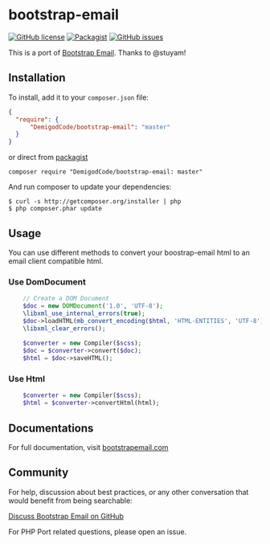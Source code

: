 # bootstrap-email
[![GitHub license](https://img.shields.io/badge/license-MIT-blue.svg)](https://raw.githubusercontent.com/DemigodCode/bootstrap-email/master/LICENSE.md)
[![Packagist](https://img.shields.io/packagist/v/DemigodCode/bootstrap-email.svg)](https://packagist.org/packages/DemigodCode/bootstrap-email)
[![GitHub issues](https://img.shields.io/github/issues/DemigodCode/bootstrap-email.svg)](https://github.com/DemigodCode/bootstrap-email/issues)

This is a port of [Bootstrap Email](https://github.com/bootstrap-email/bootstrap-email). Thanks to @stuyam!

## Installation

To install, add it to your `composer.json` file:

```json
{
  "require": {
      "DemigodCode/bootstrap-email": "master"
  }
}
```

or direct from [packagist](https://packagist.org/packages/DemigodCode/Bootstrap-Email)

    composer require "DemigodCode/bootstrap-email: master"

And run composer to update your dependencies:

    $ curl -s http://getcomposer.org/installer | php
    $ php composer.phar update

## Usage

You can use different methods to convert your boostrap-email html to an email client compatible html.

### Use DomDocument

```php
    // Create a DOM Document
    $doc = new DOMDocument('1.0', 'UTF-8');
    \libxml_use_internal_errors(true);
    $doc->loadHTML(mb_convert_encoding($html, 'HTML-ENTITIES', 'UTF-8'));
    \libxml_clear_errors();
    
    $converter = new Compiler($scss);
    $doc = $converter->convert($doc);
    $html = $doc->saveHTML();
```

### Use Html

```php
    $converter = new Compiler($scss);
    $html = $converter->convertHtml(html);
```

## Documentations
For full documentation, visit [bootstrapemail.com](https://bootstrapemail.com/docs/introduction)

## Community
For help, discussion about best practices, or any other conversation that would benefit from being searchable:

[Discuss Bootstrap Email on GitHub](https://github.com/bootstrap-email/bootstrap-email/discussions)

For PHP Port related questions, please open an issue.
